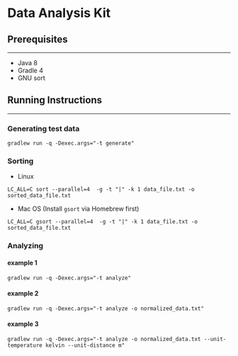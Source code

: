 # **Data Analysis Kit**


## Prerequisites
----
- Java 8
- Gradle 4
- GNU sort

## Running Instructions
----

### Generating test data

```
gradlew run -q -Dexec.args="-t generate"
```

### Sorting

- Linux
```
LC_ALL=C sort --parallel=4  -g -t "|" -k 1 data_file.txt -o sorted_data_file.txt
```
- Mac OS (Install `gsort` via Homebrew first)
```
LC_ALL=C gsort --parallel=4  -g -t "|" -k 1 data_file.txt -o sorted_data_file.txt
```

### Analyzing

#### example 1
```
gradlew run -q -Dexec.args="-t analyze"
```

#### example 2
```
gradlew run -q -Dexec.args="-t analyze -o normalized_data.txt"
```

#### example 3
```
gradlew run -q -Dexec.args="-t analyze -o normalized_data.txt --unit-temperature kelvin --unit-distance m"
```